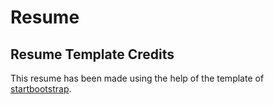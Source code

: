 # Resume

## Resume Template Credits

This resume has been made using the help of the template of [startbootstrap](https://startbootstrap.com/template-overviews/resume/).
